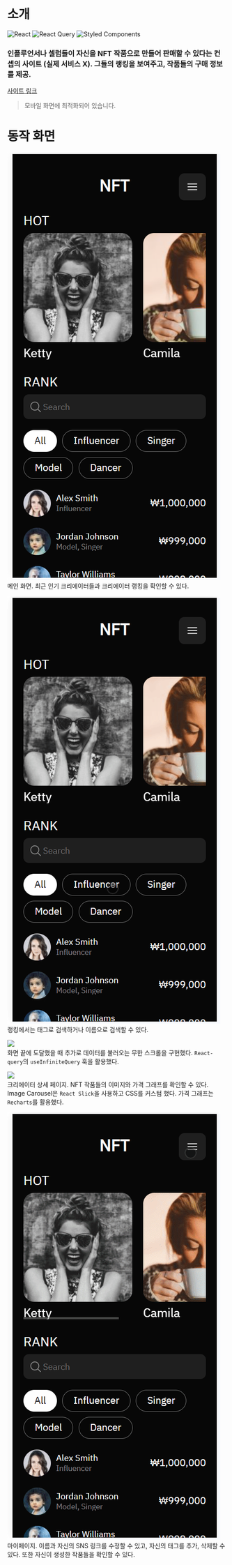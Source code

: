 # 소개

![React](https://img.shields.io/badge/react-%2320232a.svg?style=for-the-badge&logo=react&logoColor=%2361DAFB)
![React Query](https://img.shields.io/badge/-React%20Query-FF4154?style=for-the-badge&logo=react%20query&logoColor=white)
![Styled Components](https://img.shields.io/badge/styled--components-DB7093?style=for-the-badge&logo=styled-components&logoColor=white)

### 인플루언서나 셀럽들이 자신을 NFT 작품으로 만들어 판매할 수 있다는 컨셉의 사이트 (실제 서비스 X). 그들의 랭킹을 보여주고, 작품들의 구매 정보를 제공.

[사이트 링크](https://nft-creator-ranking.vercel.app/)

> 모바일 화면에 최적화되어 있습니다.

# 동작 화면

![](./readme/1.png)
</br>메인 화면. 최근 인기 크리에이터들과 크리에이터 랭킹을 확인할 수 있다.

![](./readme/2.gif)
</br>랭킹에서는 태그로 검색하거나 이름으로 검색할 수 있다.

![](./readme/3.gif)
</br>화면 끝에 도달했을 때 추가로 데이터를 불러오는 무한 스크롤을 구현했다. `React-query`의 `useInfiniteQuery` 훅을 활용했다.

![](./readme/4.gif)
</br>크리에이터 상세 페이지. NFT 작품들의 이미지와 가격 그래프를 확인할 수 있다. Image Carousel은 `React Slick`을 사용하고 CSS를 커스텀 했다. 가격 그래프는 `Recharts`를 활용했다.

![](./readme/5.gif)
</br>마이페이지. 이름과 자신의 SNS 링크를 수정할 수 있고, 자신의 태그를 추가, 삭제할 수 있다. 또한 자신이 생성한 작품들을 확인할 수 있다.
